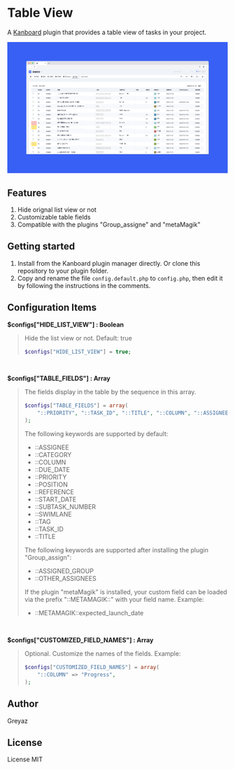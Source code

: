 # Table View
A [Kanboard](https://github.com/kanboard/kanboard) plugin that provides a table view of tasks in your project.   

![alt screenshot](Screenshot/1.png)

## Features
1. Hide orignal list view or not
2. Customizable table fields
3. Compatible with the plugins "Group_assigne" and "metaMagik"

## Getting started
1. Install from the Kanboard plugin manager directly. Or clone this repository to your plugin folder.
2. Copy and rename the file `config.default.php` to `config.php`, then edit it by following the instructions in the comments.

## Configuration Items

**$configs["HIDE_LIST_VIEW"] : Boolean**
> Hide the list view or not. Default: true
> ```php
> $configs["HIDE_LIST_VIEW"] = true;
> ```

<br/>

**$configs["TABLE_FIELDS"] : Array**
> The fields display in the table by the sequence in this array.
> ```php
> $configs["TABLE_FIELDS"] = array(
>     "::PRIORITY", "::TASK_ID", "::TITLE", "::COLUMN", "::ASSIGNEE", "::DUE_DATE", "::METAMAGIK::expected_launch_date"
> );
> ```
> The following keywords are supported by default:
> - ::ASSIGNEE
> - ::CATEGORY
> - ::COLUMN
> - ::DUE_DATE
> - ::PRIORITY
> - ::POSITION
> - ::REFERENCE
> - ::START_DATE
> - ::SUBTASK_NUMBER
> - ::SWIMLANE
> - ::TAG
> - ::TASK_ID
> - ::TITLE
> 
> The following keywords are supported after installing the plugin "Group_assign":
> - ::ASSIGNED_GROUP
> - ::OTHER_ASSIGNEES
> 
> If the plugin "metaMagik" is installed, your custom field can be loaded via the prefix "::METAMAGIK::" with your field name. Example:
> - ::METAMAGIK::expected_launch_date

<br/>

**$configs["CUSTOMIZED_FIELD_NAMES"] : Array**
> Optional. Customize the names of the fields. Example:
> ```php
> $configs["CUSTOMIZED_FIELD_NAMES"] = array(
>     "::COLUMN" => "Progress",
> );
> ```

## Author
Greyaz

## License
License MIT
